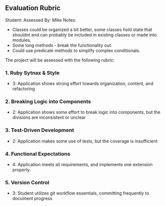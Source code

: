 ## Evaluation Rubric

Student:
Assessed By: Mike
Notes:

* Classes could be organized a bit better, some classes hold state that shouldnt
and can probably be included in existing classes or made into modules.
* Some long methods - break the functionality out.
* Could use predicate methods to simplify complex conditionals.


The project will be assessed with the following rubric:

### 1. Ruby Sytnax & Style

* 3:  Application shows strong effort towards organization, content, and refactoring

### 2. Breaking Logic into Components

* 2: Application shows some effort to break logic into components, but the divisions are inconsistent or unclear

### 3. Test-Driven Development

* 2: Application makes some use of tests, but the coverage is insufficient

### 4. Functional Expectations

* 4: Application meets all requirements, and implements one extension properly.

### 5. Version Control

* 3: Student utilizes git workflow essentials, committing frequently to document progress
